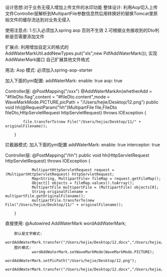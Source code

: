 设计思想:对于业务无侵入增加上传文件的水印功能
整体设计:
        利用Aop切入上传文件Controller层解析到MultipartFile参数信息然后用转换好的替换Tomcat里原始文件的缓存流达到对业务无侵入
        

使用注意点:
        1.引入必须加入spring aop 否则不生效
        2.可根据业务接收到的Dto判断是否需要添加文件

扩展点:
        利用增加自定义的格式的 AddWaterMarkUtil.addNewTypes.put("xls",new PdfAddWaterMark());
        实现 AddWaterMark接口 自己扩展其他文件格式

用法:
Aop 模式: 必须加入spring-aop-starter

加入下面的yml配置:
        addWaterMark:
                enable: true
                aop: true

Controller层:
        @PostMapping("/xxx")
        @AddWaterMarkAn(whetherAdd = "#fileDto.flag",content = "#fileDto.content",mode = WaveMarkMode.PICTURE,picPath = "/Users/hejie/Desktop/12.png")
        public void hh(@RequestParam("hh")MultipartFile file,FileDto fileDto,HttpServletRequest httpServletRequest) throws IOException {
        
            file.transferTo(new File("/Users/hejie/Desktop/11/" + originalFilename));

        }


拦截器模式:
        加入下面的yml配置
                addWaterMark:
                        enable: true
                        interceptor: true

Controller层:
        @PostMapping("/hh")
        public void hh(HttpServletRequest httpServletRequest) throws IOException {

                MultipartHttpServletRequest request = (MultipartHttpServletRequest) httpServletRequest;
                Map<String, MultipartFile> fileMap = request.getFileMap();
                Object[] objects = fileMap.values().toArray();
                MultipartFile multipartFile = (MultipartFile) objects[0];
                String originalFilename = multipartFile.getOriginalFilename();
                multipartFile.transferTo(new File("/Users/hejie/Desktop/11/" + originalFilename));

        }

直接使用:
        @Autowired
        AddWaterMark wordAddWaterMark;

        默认是文字模式:
                wordAddWaterMark.transfer("/Users/hejie/Desktop/12.docx","/Users/hejie/Desktop/1111.docx","22222");
        图片模式:
                wordAddWaterMark.setWaveMarkMode(WaveMarkMode.PICTURE);
                wordAddWaterMark.setPicPath("/Users/hejie/Desktop/12.png");
                wordAddWaterMark.transfer("/Users/hejie/Desktop/12.docx","/Users/hejie/Desktop/1111.docx","22222");



